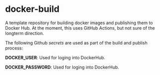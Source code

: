 # docker-build
A template repository for building docker images and publishing them to Docker Hub. At the moment, this uses GitHub Actions, but not sure of the longterm direction.

The following Github *secrets* are used as part of the build and publish process:

**DOCKER_USER**: Used for loging into DockerHub.

**DOCKER_PASSWORD**: Used for loging into DockerHub.


